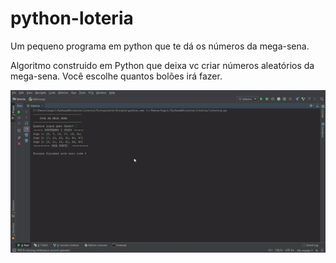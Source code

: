 # python-loteria
Um pequeno programa em python que te dá os números da mega-sena.

Algoritmo construido em Python que deixa vc criar números aleatórios da mega-sena. Você escolhe quantos bolões irá fazer.

![loteria](https://github.com/hugo587/python-loteria/blob/master/loteria.gif)
